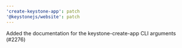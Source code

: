 ```yaml
---
'create-keystone-app': patch
'@keystonejs/website': patch
---
```


Added the documentation for the keystone-create-app CLI arguments (#2276)
